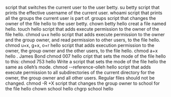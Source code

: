 script that switches the current user to the user betty. su betty
script that prints the effective username of the current user. whoami
script that prints all the groups the current user is part of. groups
script that changes the owner of the file hello to the user betty. chown betty hello
creat a file named hello. touch hello
script that adds execute permission to the owner of the file hello. chmod u+x hello
script that adds execute permission to the owner and the group owner, and read permission to other users, to the file hello. chmod u+x, g+x, o+r hello
script that adds execution permission to the owner, the group owner and the other users, to the file hello. chmod a+x hello
. James Bond chmod 007 hello
cript that sets the mode of the file hello to this: chmod 753 hello
Write a script that sets the mode of the file hello the same as olleh’s mode. chmod --reference-olleh hello 
script that adds execute permission to all subdirectories of the current directory for the owner, the group owner and all other users. Regular files should not be changed. chmod -R +X
script that changes the group owner to school for the file hello chown school hello chgrp school hello
